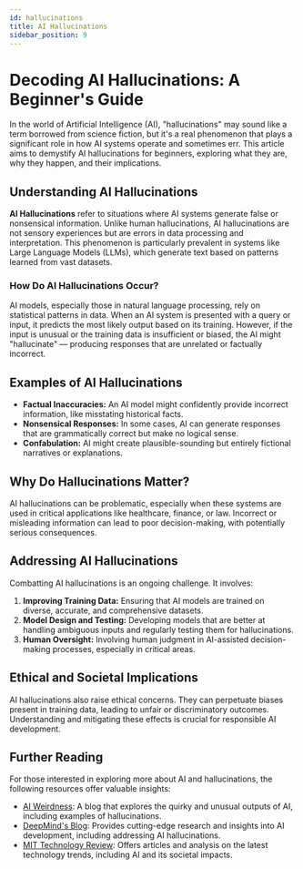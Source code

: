 ```yaml
---
id: hallucinations
title: AI Hallucinations
sidebar_position: 9
---
```

# Decoding AI Hallucinations: A Beginner's Guide

In the world of Artificial Intelligence (AI), "hallucinations" may sound like a term borrowed from science fiction, but it's a real phenomenon that plays a significant role in how AI systems operate and sometimes err. This article aims to demystify AI hallucinations for beginners, exploring what they are, why they happen, and their implications.

## Understanding AI Hallucinations

**AI Hallucinations** refer to situations where AI systems generate false or nonsensical information. Unlike human hallucinations, AI hallucinations are not sensory experiences but are errors in data processing and interpretation. This phenomenon is particularly prevalent in systems like Large Language Models (LLMs), which generate text based on patterns learned from vast datasets.

### How Do AI Hallucinations Occur?

AI models, especially those in natural language processing, rely on statistical patterns in data. When an AI system is presented with a query or input, it predicts the most likely output based on its training. However, if the input is unusual or the training data is insufficient or biased, the AI might "hallucinate" — producing responses that are unrelated or factually incorrect.

## Examples of AI Hallucinations

- **Factual Inaccuracies:** An AI model might confidently provide incorrect information, like misstating historical facts.
- **Nonsensical Responses:** In some cases, AI can generate responses that are grammatically correct but make no logical sense.
- **Confabulation:** AI might create plausible-sounding but entirely fictional narratives or explanations.

## Why Do Hallucinations Matter?

AI hallucinations can be problematic, especially when these systems are used in critical applications like healthcare, finance, or law. Incorrect or misleading information can lead to poor decision-making, with potentially serious consequences.

## Addressing AI Hallucinations

Combatting AI hallucinations is an ongoing challenge. It involves:

1. **Improving Training Data:** Ensuring that AI models are trained on diverse, accurate, and comprehensive datasets.
2. **Model Design and Testing:** Developing models that are better at handling ambiguous inputs and regularly testing them for hallucinations.
3. **Human Oversight:** Involving human judgment in AI-assisted decision-making processes, especially in critical areas.

## Ethical and Societal Implications

AI hallucinations also raise ethical concerns. They can perpetuate biases present in training data, leading to unfair or discriminatory outcomes. Understanding and mitigating these effects is crucial for responsible AI development.

## Further Reading

For those interested in exploring more about AI and hallucinations, the following resources offer valuable insights:

- [AI Weirdness](https://aiweirdness.com/): A blog that explores the quirky and unusual outputs of AI, including examples of hallucinations.
- [DeepMind's Blog](https://deepmind.com/blog): Provides cutting-edge research and insights into AI development, including addressing AI hallucinations.
- [MIT Technology Review](https://www.technologyreview.com/): Offers articles and analysis on the latest technology trends, including AI and its societal impacts.